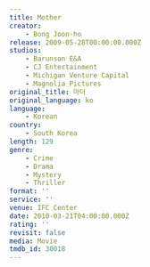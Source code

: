 ```yaml
---
title: Mother
creator:
    - Bong Joon-ho
release: 2009-05-28T00:00:00.000Z
studios:
    - Barunson E&A
    - CJ Entertainment
    - Michigan Venture Capital
    - Magnolia Pictures
original_title: 마더
original_language: ko
language:
    - Korean
country:
    - South Korea
length: 129
genre:
    - Crime
    - Drama
    - Mystery
    - Thriller
format: ''
service: ''
venue: IFC Center
date: 2010-03-21T04:00:00.000Z
rating: ''
revisit: false
media: Movie
tmdb_id: 30018
---
```

